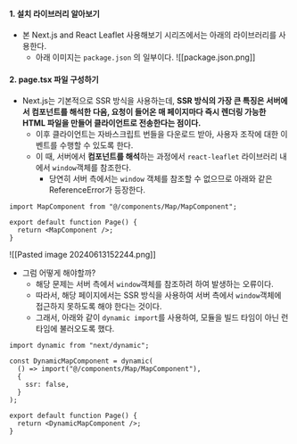 
#### 1. 설치 라이브러리 알아보기

- 본 Next.js and React Leaflet 사용해보기 시리즈에서는 아래의 라이브러리를 사용한다.
	- 아래 이미지는 `package.json` 의 일부이다.
![[package.json.png]]


#### 2. page.tsx 파일 구성하기

- Next.js는 기본적으로 SSR 방식을 사용하는데, **SSR 방식의 가장 큰 특징은 서버에서 컴포넌트를 해석한 다음, 요청이 들어온 매 페이지마다 즉시 렌더링 가능한 HTML 파일을 만들어 클라이언트로 전송한다는 점이다.** 
	- 이후 클라이언트는 자바스크립트 번들을 다운로드 받아, 사용자 조작에 대한 이벤트를 수행할 수 있도록 한다.
	- 이 때, 서버에서 **컴포넌트를 해석**하는 과정에서 `react-leaflet` 라이브러리 내에서 `window`객체를 참조한다.
		- 당연히 서버 측에서는 `window` 객체를 참조할 수 없으므로 아래와 같은 ReferenceError가 등장한다.

```tsx
import MapComponent from "@/components/Map/MapComponent";

export default function Page() {
  return <MapComponent />;
}
```
![[Pasted image 20240613152244.png]]

- 그럼 어떻게 해야할까?
	- 해당 문제는 서버 측에서 `window`객체를 참조하려 하여 발생하는 오류이다.
	- 따라서, 해당 페이지에서는 SSR 방식을 사용하여 서버 측에서 `window`객체에 접근하지 못하도록 해야 한다는 것이다.
	- 그래서, 아래와 같이 `dynamic import`를 사용하여, 모듈을 빌드 타임이 아닌 런타임에 불러오도록 했다.
```tsx
import dynamic from "next/dynamic";

const DynamicMapComponent = dynamic(
  () => import("@/components/Map/MapComponent"),
  {
    ssr: false,
  }
);

export default function Page() {
  return <DynamicMapComponent />;
}
```




